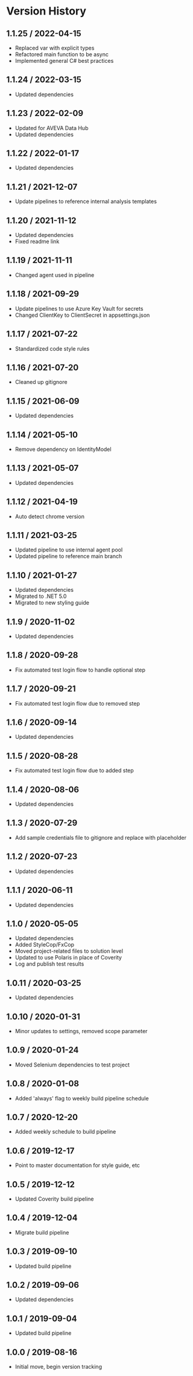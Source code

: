 # Version History

## 1.1.25 / 2022-04-15

- Replaced var with explicit types
- Refactored main function to be async
- Implemented general C# best practices 

## 1.1.24 / 2022-03-15

- Updated dependencies

## 1.1.23 / 2022-02-09

- Updated for AVEVA Data Hub
- Updated dependencies

## 1.1.22 / 2022-01-17

- Updated dependencies

## 1.1.21 / 2021-12-07

- Update pipelines to reference internal analysis templates

## 1.1.20 / 2021-11-12

- Updated dependencies
- Fixed readme link

## 1.1.19 / 2021-11-11

- Changed agent used in pipeline

## 1.1.18 / 2021-09-29

- Update pipelines to use Azure Key Vault for secrets
- Changed ClientKey to ClientSecret in appsettings.json

## 1.1.17 / 2021-07-22

- Standardized code style rules

## 1.1.16 / 2021-07-20

- Cleaned up gitignore

## 1.1.15 / 2021-06-09

- Updated dependencies

## 1.1.14 / 2021-05-10

- Remove dependency on IdentityModel

## 1.1.13 / 2021-05-07

- Updated dependencies

## 1.1.12 / 2021-04-19

- Auto detect chrome version

## 1.1.11 / 2021-03-25

- Updated pipeline to use internal agent pool
- Updated pipeline to reference main branch

## 1.1.10 / 2021-01-27

- Updated dependencies
- Migrated to .NET 5.0
- Migrated to new styling guide

## 1.1.9 / 2020-11-02

- Updated dependencies

## 1.1.8 / 2020-09-28

- Fix automated test login flow to handle optional step

## 1.1.7 / 2020-09-21

- Fix automated test login flow due to removed step

## 1.1.6 / 2020-09-14

- Updated dependencies

## 1.1.5 / 2020-08-28

- Fix automated test login flow due to added step

## 1.1.4 / 2020-08-06

- Updated dependencies

## 1.1.3 / 2020-07-29

- Add sample credentials file to gitignore and replace with placeholder

## 1.1.2 / 2020-07-23

- Updated dependencies

## 1.1.1 / 2020-06-11

- Updated dependencies

## 1.1.0 / 2020-05-05

- Updated dependencies
- Added StyleCop/FxCop
- Moved project-related files to solution level
- Updated to use Polaris in place of Coverity
- Log and publish test results

## 1.0.11 / 2020-03-25

- Updated dependencies

## 1.0.10 / 2020-01-31

- Minor updates to settings, removed scope parameter

## 1.0.9 / 2020-01-24

- Moved Selenium dependencies to test project

## 1.0.8 / 2020-01-08

- Added 'always' flag to weekly build pipeline schedule

## 1.0.7 / 2020-12-20

- Added weekly schedule to build pipeline

## 1.0.6 / 2019-12-17

- Point to master documentation for style guide, etc

## 1.0.5 / 2019-12-12

- Updated Coverity build pipeline

## 1.0.4 / 2019-12-04

- Migrate build pipeline

## 1.0.3 / 2019-09-10

- Updated build pipeline

## 1.0.2 / 2019-09-06

- Updated dependencies

## 1.0.1 / 2019-09-04

- Updated build pipeline

## 1.0.0 / 2019-08-16

- Initial move, begin version tracking
